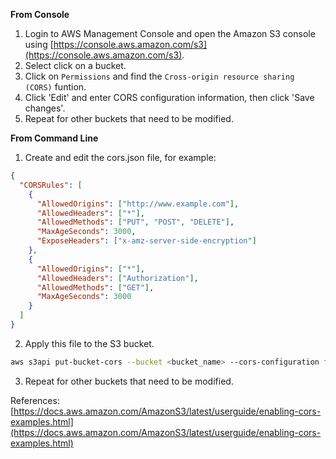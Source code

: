 **From Console**

1. Login to AWS Management Console and open the Amazon S3 console using [https://console.aws.amazon.com/s3](https://console.aws.amazon.com/s3).
2. Select click on a bucket.
3. Click on `Permissions` and find the `Cross-origin resource sharing (CORS)` funtion.
4. Click 'Edit' and enter CORS configuration information, then click 'Save changes'.
5. Repeat for other buckets that need to be modified.

**From Command Line**

1. Create and edit the cors.json file, for example:

```json
{
  "CORSRules": [
    {
      "AllowedOrigins": ["http://www.example.com"],
      "AllowedHeaders": ["*"],
      "AllowedMethods": ["PUT", "POST", "DELETE"],
      "MaxAgeSeconds": 3000,
      "ExposeHeaders": ["x-amz-server-side-encryption"]
    },
    {
      "AllowedOrigins": ["*"],
      "AllowedHeaders": ["Authorization"],
      "AllowedMethods": ["GET"],
      "MaxAgeSeconds": 3000
    }
  ]
}
```

2. Apply this file to the S3 bucket.

```bash
aws s3api put-bucket-cors --bucket <bucket_name> --cors-configuration file://cors.json
```

3. Repeat for other buckets that need to be modified.

References: [https://docs.aws.amazon.com/AmazonS3/latest/userguide/enabling-cors-examples.html](https://docs.aws.amazon.com/AmazonS3/latest/userguide/enabling-cors-examples.html)

